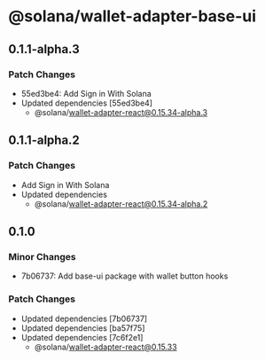 # @solana/wallet-adapter-base-ui

## 0.1.1-alpha.3

### Patch Changes

-   55ed3be4: Add Sign in With Solana
-   Updated dependencies [55ed3be4]
    -   @solana/wallet-adapter-react@0.15.34-alpha.3

## 0.1.1-alpha.2

### Patch Changes

-   Add Sign in With Solana
-   Updated dependencies
    -   @solana/wallet-adapter-react@0.15.34-alpha.2

## 0.1.0

### Minor Changes

-   7b06737: Add base-ui package with wallet button hooks

### Patch Changes

-   Updated dependencies [7b06737]
-   Updated dependencies [ba57f75]
-   Updated dependencies [7c6f2e1]
    -   @solana/wallet-adapter-react@0.15.33
